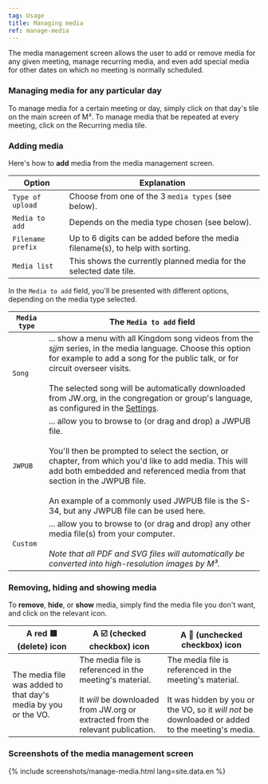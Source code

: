 ```yaml
---
tag: Usage
title: Managing media
ref: manage-media
---
```


The media management screen allows the user to add or remove media for any given meeting, manage recurring media, and even add special media for other dates on which no meeting is normally scheduled.

### Managing media for any particular day

To manage media for a certain meeting or day, simply click on that day's tile on the main screen of M³. To manage media that be repeated at every meeting, click on the Recurring media tile.

### Adding media

Here's how to **add** media from the media management screen.

| Option           | Explanation                                         |
| ---------------- | --------------------------------------------------- |
| `Type of upload` | Choose from one of the 3 `media types` (see below). |
| `Media to add`   | Depends on the media type chosen (see below).       |
| `Filename prefix` | Up to 6 digits can be added before the media filename(s), to help with sorting. |
| `Media list` | This shows the currently planned media for the selected date tile. |

In the `Media to add` field, you'll be presented with different options, depending on the media type selected.

| `Media type` | The `Media to add` field |
| ------------ | ------------------------ |
| `Song` | ... show a menu with all Kingdom song videos from the _sjjm_ series, in the media language. Choose this option for example to add a song for the public talk, or for circuit overseer visits. <br><br> The selected song will be automatically downloaded from JW.org, in the congregation or group's language, as configured in the [Settings]({{page.lang}}/#configuration). |
| `JWPUB` | ... allow you to browse to (or drag and drop) a JWPUB file. <br><br> You'll then be prompted to select the section, or chapter, from which you'd like to add media. This will add both embedded and referenced media from that section in the JWPUB file. <br><br> An example of a commonly used JWPUB file is the S-34, but any JWPUB file can be used here. |
| `Custom` | ... allow you to browse to (or drag and drop) any other media file(s) from your computer. <br><br> _Note that all PDF and SVG files will automatically be converted into high-resolution images by M³._ |

### Removing, hiding and showing media

To **remove**, **hide**, or **show** media, simply find the media file you don't want, and click on the relevant icon.

| A red 🟥 (delete) icon | A ☑️ (checked checkbox) icon | A 🔲 (unchecked checkbox) icon |
| ---------------------- | --------------------------- | ------------------------------ |
| The media file was added to that day's media by you or the VO. | The media file is referenced in the meeting's material. <br><br> It _will_ be downloaded from JW.org or extracted from the relevant publication. | The media file is referenced in the meeting's material. <br><br> It was hidden by you or the VO, so it _will not_ be downloaded or added to the meeting's media. |

### Screenshots of the media management screen

{% include screenshots/manage-media.html lang=site.data.en %}
